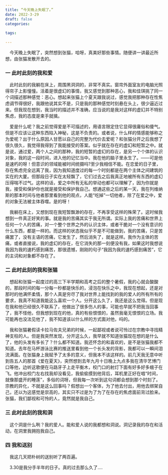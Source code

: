 ```yaml
---
title: “今天晚上失眠了。”
date: 2022-3-29
draft: false
categories:
  
tags:
 
---
```

&emsp;今天晚上失眠了，突然想到张猫，哈呀，真美好那些事情。随便讲一讲最近所想，由张猫发散开去的。


### 一 此时此刻的我和爱

&emsp;此时此刻的我躺在床上，周围黑洞洞的，非常不真实。窗帘外面室友的电脑光照得帘子上影憧憧。活着是很虚幻的事情，我又感觉到那种恶心，我和佳琪挑了同一个词描述那种感觉：恶心。想起来张猫上个夏天跟我说过，感觉我把那种存在性焦虑调节得很好，我跟他说其实不是，只是我的那种感觉时刻悬在头上，很少逼近过来。但我现在想到，我当时的描述并不准确，应当说的是我对这样的虚幻并不特别焦虑，我的态度是束手就擒。  
  
  &emsp;爱是什么呢？我之前觉得爱是不可描述的，用语言限定住它显得很庸俗和傻气。但是不应该让这种东西陷入神秘，这是不负责的。或者说，什么样的情感能够称之为爱呢？出于什么原因人甘愿以自己的完整为代价去爱呢？和张猫分开之后我想了很久很久，我觉得我得到了我能接受的答案。似乎就在存在的虚幻和短暂之中。就是说，通过爱，两个人之间的那种，我的短暂的虚幻的存在，是另一个个体的认识对象，我的这一段时间，进入他的记忆当中。我在他的脑子里永生了。——可是他是速朽的呀！但意识的领域能被时间统摄吗?至少我相信不能。在恋爱的日子里，存在焦虑完全远离了我，因为我知道度过的每一个时刻都是在两个主体之间建筑的实在的大厦。但那段日子实在太轻飘了，它们过去之后我真正地被所有东西的虚幻压得喘不过气。这样的话，爱之中所有无私的举动也都可以理解了，因为你就是我，接受和保护你也就是接受和保护我自己。想通这些之后的某一天，我在列维纳斯的那本时间与他者那里看到他的观点，人能“吃掉”一切他者，除了在爱之中，爱的对象无法被主体吞噬。是的呀！  
  
  &emsp;我躺在床上，又想到现在我短暂飘渺的存在，不再享受这样的殊荣了。这时候我想到一件真正好笑的事。就是我的苦痛其实于我无所谓。实际上我的苦痛和世界上任何一个人的苦痛，对一个整个世界之外的认识主体，或者干脆对一个没有意识的什么东西，都是一样的。而这样的状态我似乎不是不可能做到，我的苦痛，只是苦痛罢了，没有主语的苦痛，它发生了，然后消失了，就是这样。我作为主体的苦痛，或者直接说，我的虚幻的存在，在它消失的那一刻便没有我，如果这时我想说我因为我的速朽感到痛苦，那很遗憾，刚刚的句子“我因为我的速朽感到痛苦”，它的主词和对象都不存在了。<br/>
  
  ### 二 此时此刻的我和张猫
  
  &emsp;想起和张猫一起度过的高三下半学期和高考之后的整个暑假，我的心就会酸酸的，那段时间的每一分每一秒都是快乐的，浸泡在快乐之中，我现在想起，还是对那时的他满怀柔情，那个人真是穷尽了我对世界上能找到的我的爱人的所有所有的要求，我真不知道我能这么喜欢一个人。分开这么久了，我还是这么觉得。但是现在我和他已经很久不联系了，他做出了很多伤人的事，可能也早就不把我当回事了，我不怪他，但我想到现在的他，真的有些恨恨的，虽然我毫无恨恨的立场。我可能再也没法见他了，我不知道该以什么样的方式面对他，吗的。  
  
  &emsp;我和张猫暑假读卡拉马佐夫兄弟的时候，一起鄙视或者说可怜过在宗教中寻找精神支柱的人。但是我突然发现，分开这么久，我早就不知道张猫现在想的是什么了，他的头发有多长了？什么都不知道。我还怀念的和喜欢的，是不是张猫我都不知道。去年在马杯游泳比赛的推送里看到他一个长头发的背影，我都可以一瞬间泪流满面。在张猫身上我赋予了太多的意义，但我本不该这样的。前几天我无意中听到告五人的那首《爱在夏天》，突然想到去年九月十日晚上九点多我在清华艺博门口等他，边听这歌便在马路牙子上走平衡木，校门口的射灯下面有好多好多蛾子在飞。他冲出校门左右找我却没看见，我偷偷摸到他背后，耳机里正好在唱“时间，就像那盛开的睡莲”，多俗的词呀，但我每一次听到这句词都会想到那个时刻了。宗教的异化，不就是这么回事吗？假想出一个客体，为了他去付出，用他去绑架自己，还以为这感觉是崇高的，其实只不过是为了为了在存在的焦虑面前背过脸来。张猫，我们鄙视和可怜的人，竟然就是我自己。

  ### 三 此时此刻的我和洞

&emsp;这个洞是什么咧？我的爱人。能和爱人说的我都想和洞说。洞记录我的存在和活动，在洞里我拥抱我自己。

  ### 四 我和送别

&emsp;我这几天把朴树的送别听了两百遍。

&emsp;3.30是我分手半年的日子。真的过去那么久了....




